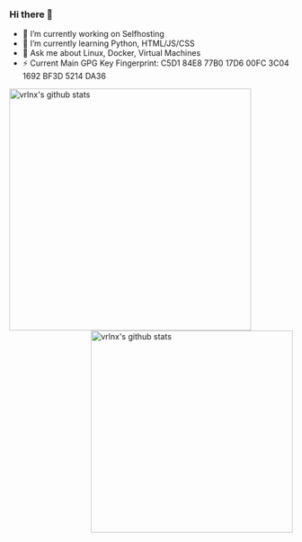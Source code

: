 ### Hi there 👋

<!--
**Stetsed/Stetsed** is a ✨ _special_ ✨ repository because its `README.md` (this file) appears on your GitHub profile.

Here are some ideas to get you started:
-->
- 🔭 I’m currently working on Selfhosting
- 🌱 I’m currently learning Python, HTML/JS/CSS
- 💬 Ask me about Linux, Docker, Virtual Machines
- ⚡ Current Main GPG Key Fingerprint: C5D1 84E8 77B0 17D6 00FC 3C04 1692 BF3D 5214 DA36
<!--
- 😄 Pronouns: ...
- ⚡ Fun fact: ...
-->


<img align="left" width="430" height="auto" alt="vrlnx's github stats" src="https://github-readme-stats.vercel.app/api?username=stetsed&hide_border=true&title_color=0ff54c&icon_color=0ff54c&text_color=c9d1d9&bg_color=0d1117&show_icons=true;count_private=true&amp;include_all_commits=true">

<img align="right" width="359" height="auto" alt="vrlnx's github stats" src="https://github-readme-stats.vercel.app/api/top-langs/?username=stetsed&hide_border=true&title_color=0ff54c&icon_color=0ff54c&text_color=c9d1d9&bg_color=0d1117&layout=compact&amp;show_icons=true&amp;">
